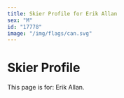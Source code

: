 ```yaml
---
title: Skier Profile for Erik Allan
sex: "M"
id: "17778"
image: "/img/flags/can.svg" 
---
```


# Skier Profile

This page is for: Erik Allan.
    